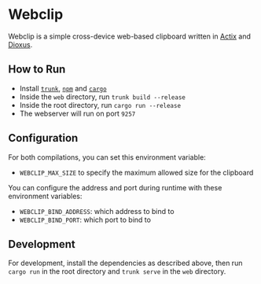 # Webclip

Webclip is a simple cross-device web-based clipboard written in
[Actix](https://actix.rs/) and [Dioxus](https://dioxuslabs.com/).

## How to Run

- Install [`trunk`](https://trunkrs.dev/), [`npm`](https://www.npmjs.com/) and
  [`cargo`](https://rustup.rs/)
- Inside the `web` directory, run `trunk build --release`
- Inside the root directory, run `cargo run --release`
- The webserver will run on port `9257`

## Configuration

For both compilations, you can set this environment variable:

- `WEBCLIP_MAX_SIZE` to specify the maximum allowed size for the clipboard

You can configure the address and port during runtime with these environment
variables:

- `WEBCLIP_BIND_ADDRESS`: which address to bind to
- `WEBCLIP_BIND_PORT`: which port to bind to

## Development

For development, install the dependencies as described above, then run
`cargo run` in the root directory and `trunk serve` in the `web` directory.

